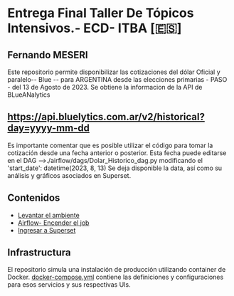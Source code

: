 # Entrega Final Taller De Tópicos Intensivos.- ECD- ITBA [🇪🇸]
## Fernando MESERI
Este repositorio permite  disponibilizar las cotizaciones del dólar  Oficial  y paralelo-- Blue -- para ARGENTINA desde las elecciones primarias - PASO -  del 13 de Agosto de 2023.
Se obtiene la informacion de la API de BLueANalytics
## https://api.bluelytics.com.ar/v2/historical?day=yyyy-mm-dd
Es importante comentar que es posible utilizar el código para tomar la cotización desde una fecha anterior o posterior.
Esta fecha puede editarse en el DAG -->./airflow/dags/Dolar_Historico_dag.py  modificando el  
'start_date': datetime(2023, 8, 13)
Se deja disponible la data, así como su análisis y gráficos asociados en Superset.

## Contenidos
* [Levantar el ambiente](#levantar-ambiente)
* [Airflow- Encender el job](#levantar-ambiente)
* [Ingresar a Superset](#levantar-ambiente)

## Infrastructura
El repositorio simula una instalación de producción utilizando container de Docker.
[docker-compose.yml](docker-compose.yml) contiene las definiciones y configuraciones para esos servicios y sus respectivas UIs.



